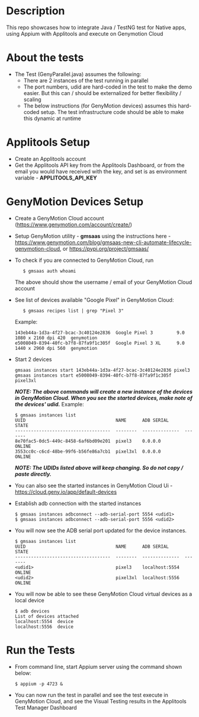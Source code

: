 # Description

This repo showcases how to integrate Java / TestNG test for Native apps, using Appium with Applitools and execute on Genymotion Cloud

# About the tests
* The Test (GenyParallel.java) assumes the following:
    * There are 2 instances of the test running in parallel
    * The port numbers, udid are hard-coded in the test to make the demo easier. But this can / should be externalized for better flexibility / scaling
    * The below instructions (for GenyMotion devices) assumes this hard-coded setup. The test infrastructure code should be able to make this dynamic at runtime

# Applitools Setup
* Create an Applitools account
* Get the Applitools API key from the Applitools Dashboard, or from the email you would have received with the key, and set is as environment variable - **APPLITOOLS_API_KEY**

# GenyMotion Devices Setup

* Create a GenyMotion Cloud account (https://www.genymotion.com/account/create/)
* Setup GenyMotion utility - **gmsaas** using the instructions here - https://www.genymotion.com/blog/gmsaas-new-cli-automate-lifecycle-genymotion-cloud, or https://pypi.org/project/gmsaas/
* To check if you are connected to GenyMotion Cloud, run

    ```    $ gmsaas auth whoami ``` 
    
    The above should show the username / email of your GenyMotion Cloud account
* See list of devices available "Google Pixel" in GenyMotion Cloud:

    ```    $ gmsaas recipes list | grep "Pixel 3" ```

    Example:
    ```
    143eb44a-1d3a-4f27-bcac-3c40124e2836  Google Pixel 3         9.0        1080 x 2160 dpi 420  genymotion
    e5008049-8394-40fc-b7f8-87fa9f1c305f  Google Pixel 3 XL      9.0        1440 x 2960 dpi 560  genymotion
    ```
    
* Start 2 devices
    ```
    gmsaas instances start 143eb44a-1d3a-4f27-bcac-3c40124e2836 pixel3
    gmsaas instances start e5008049-8394-40fc-b7f8-87fa9f1c305f pixel3xl
    ```
    
    **_NOTE: The above commands will create a new instance of the devices in GenyMotion Cloud. When you see the started devices, make note of the devices' udid._**
    Example:
    
    ```
    $ gmsaas instances list
    UUID                                  NAME      ADB SERIAL      STATE
    ------------------------------------  --------  --------------  -------
    8e70fac5-0dc5-449c-8458-6af6bd09e201  pixel3    0.0.0.0         ONLINE
    3553cc0c-c6cd-48be-99f6-b56fe86a7cb1  pixel3xl  0.0.0.0         ONLINE
    ``` 
    
    **_NOTE: The UDIDs listed above will keep changing. So do not copy / paste directly._**
    
* You can also see the started instances in GenyMotion Cloud Ui - https://cloud.geny.io/app/default-devices
* Establish adb connection with the started instances
    ```
    $ gmsaas instances adbconnect --adb-serial-port 5554 <udid1>
    $ gmsaas instances adbconnect --adb-serial-port 5556 <udid2>
    ```
* You will now see the ADB serial port updated for the device instances.  
    ```
    $ gmsaas instances list
    UUID                                  NAME      ADB SERIAL      STATE
    ------------------------------------  --------  --------------  -------
    <udid1>                               pixel3    localhost:5554  ONLINE
    <udid2>                               pixel3xl  localhost:5556  ONLINE
    ```
* You will now be able to see these GenyMotion Cloud virtual devices as a local device
    ```
    $ adb devices
    List of devices attached
    localhost:5554	device
    localhost:5556	device 
    ```

# Run the Tests
* From command line, start Appium server using the command shown below:
    ``` 
    $ appium -p 4723 &
    ```
    
* You can now run the test in parallel and see the test execute in GenyMotion Cloud, and see the Visual Testing results in the Applitools Test Manager Dashboard
